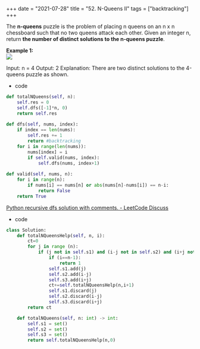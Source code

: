 
+++
date = "2021-07-28"
title = "52. N-Queens II"
tags = ["backtracking"]
+++


The **n-queens** puzzle is the problem of placing n queens on an n x n chessboard such that no two queens attack each other.
Given an integer n, return __the number of distinct solutions to the **n-queens puzzle**__.
 
**Example 1:**  
![](https://assets.leetcode.com/uploads/2020/11/13/queens.jpg)

Input: n = 4 Output: 2 Explanation: There are two distinct solutions to the 4-queens puzzle as shown.

- code
```py
def totalNQueens(self, n):
    self.res = 0
    self.dfs([-1]*n, 0)
    return self.res
    
def dfs(self, nums, index):
    if index == len(nums):
        self.res += 1
        return #backtracking
    for i in range(len(nums)):
        nums[index] = i
        if self.valid(nums, index):
            self.dfs(nums, index+1)
    
def valid(self, nums, n):
    for i in range(n):
        if nums[i] == nums[n] or abs(nums[n]-nums[i]) == n-i:
            return False
    return True
```
[Python recursive dfs solution with comments. - LeetCode Discuss](https://leetcode.com/problems/n-queens/discuss/19971/Python-recursive-dfs-solution-with-comments)
- code
```py
class Solution:
    def totalNQueensHelp(self, n, i):
        ct=0
        for j in range (n):
            if (j not in self.s1) and (i-j not in self.s2) and (i+j not in self.s3):
                if (i==n-1):
                    return 1
                self.s1.add(j)
                self.s2.add(i-j)
                self.s3.add(i+j)
                ct+=self.totalNQueensHelp(n,i+1)
                self.s1.discard(j)
                self.s2.discard(i-j)
                self.s3.discard(i+j)
        return ct

    def totalNQueens(self, n: int) -> int:
        self.s1 = set()
        self.s2 = set()
        self.s3 = set()
        return self.totalNQueensHelp(n,0)

```
